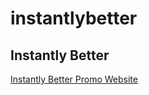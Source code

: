# instantlybetter

## Instantly Better
[Instantly Better Promo Website](https://hopemcilroy.github.io/instantlybetter/index.html)
